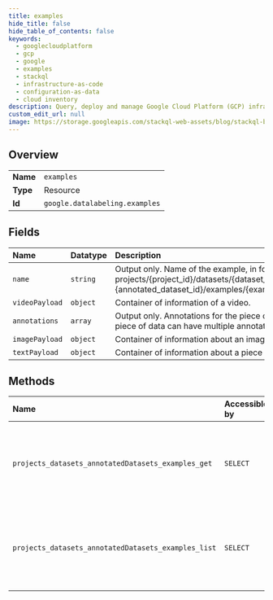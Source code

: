 ```yaml
---
title: examples
hide_title: false
hide_table_of_contents: false
keywords:
  - googlecloudplatform
  - gcp
  - google
  - examples
  - stackql
  - infrastructure-as-code
  - configuration-as-data
  - cloud inventory
description: Query, deploy and manage Google Cloud Platform (GCP) infrastructure and resources using SQL
custom_edit_url: null
image: https://storage.googleapis.com/stackql-web-assets/blog/stackql-blog-post-featured-image.png
---
```

  
    

## Overview
<table><tbody>
<tr><td><b>Name</b></td><td><code>examples</code></td></tr>
<tr><td><b>Type</b></td><td>Resource</td></tr>
<tr><td><b>Id</b></td><td><code>google.datalabeling.examples</code></td></tr>
</tbody></table>

## Fields
| Name | Datatype | Description |
|:-----|:---------|:------------|
| `name` | `string` | Output only. Name of the example, in format of: projects/{project_id}/datasets/{dataset_id}/annotatedDatasets/ {annotated_dataset_id}/examples/{example_id} |
| `videoPayload` | `object` | Container of information of a video. |
| `annotations` | `array` | Output only. Annotations for the piece of data in Example. One piece of data can have multiple annotations. |
| `imagePayload` | `object` | Container of information about an image. |
| `textPayload` | `object` | Container of information about a piece of text. |
## Methods
| Name | Accessible by | Required Params | Description |
|:-----|:--------------|:----------------|:------------|
| `projects_datasets_annotatedDatasets_examples_get` | `SELECT` | `name` | Gets an example by resource name, including both data and annotation. |
| `projects_datasets_annotatedDatasets_examples_list` | `SELECT` | `parent` | Lists examples in an annotated dataset. Pagination is supported. |
